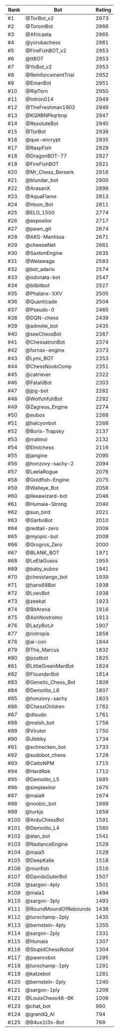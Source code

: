 Rank|Bot|Rating
---|---|---
#1|@TorBot_v2|2973
#2|@ToromBot|2966
#3|@Africaata|2965
#4|@yorubachess|2961
#5|@FireFishBOT_v2|2953
#6|@ttBOT|2953
#7|@YoBot_v2|2953
#8|@ReinforcementTrial|2952
#9|@EmanBot|2951
#10|@RipTorn|2950
#11|@Intron014|2949
#12|@TheFreshman1902|2949
#13|@KQRBNPkqrbnp|2947
#14|@ResoluteBot|2940
#15|@TorBot|2938
#16|@que-encrypt|2935
#17|@RaspFish|2929
#18|@DragonBOT-77|2927
#19|@FireFishBOT|2921
#20|@Mr_Chess_Berserk|2916
#21|@blundar_bot|2900
#22|@ArasanX|2898
#23|@AquaFlame|2813
#24|@Hoon_Bot|2811
#25|@ELO_1500|2774
#26|@expositor|2717
#27|@pawn_git|2674
#28|@AKS-Mantissa|2671
#29|@cheeseNet|2661
#30|@SaxtonEngine|2635
#31|@Weiawaga|2583
#32|@bot_adario|2574
#33|@odonata-bot|2547
#34|@bitbitbot|2527
#35|@Phalanx-XXV|2505
#36|@Quanticade|2504
#37|@Pseudo-0|2465
#38|@DQN-chess|2439
#39|@admete_bot|2435
#40|@seeChessBot|2387
#41|@ChessatronBot|2374
#42|@fornax-engine|2373
#43|@Lynx_BOT|2353
#44|@ChessNoobComp|2351
#45|@catriever|2322
#46|@FataliiBot|2303
#47|@jpg-bot|2282
#48|@WolfuhfuhBot|2282
#49|@Zagreus_Engine|2274
#50|@eubos|2268
#51|@halcyonbot|2268
#52|@Boris-Trapsky|2137
#53|@matmoi|2132
#54|@Elmichess|2116
#55|@jangine|2095
#56|@honzovy-sachy-2|2094
#57|@LeelaRogue|2076
#58|@Goldfish-Engine|2075
#59|@Walleye_Bot|2058
#60|@likeawizard-bot|2046
#61|@Humaia-Strong|2040
#62|@sun_bird|2021
#63|@GarboBot|2010
#64|@redtail-zero|2009
#65|@myopic-bot|2008
#66|@Grogros_Zero|2000
#67|@BLANK_BOT|1971
#68|@LeElaGuess|1955
#69|@baby_eubos|1941
#70|@chesstango_bot|1939
#71|@hans68Bot|1938
#72|@LoevBot|1938
#73|@zeekat|1923
#74|@BitArena|1916
#75|@AshNostromo|1913
#76|@LazyBotJr|1907
#77|@notropis|1858
#78|@ai-con|1844
#79|@The_Marcus|1832
#80|@postbot|1825
#81|@LittleGreenManBot|1824
#82|@FlounderBot|1814
#83|@Genetic_Chess_Bot|1809
#84|@Demolito_L6|1807
#85|@honzovy-sachy|1803
#86|@ChessChildren|1762
#87|@dtsudo|1761
#88|@melsh_bot|1758
#89|@Virutor|1750
#90|@Jibbby|1734
#91|@schnecken_bot|1733
#92|@sudobot_chess|1728
#93|@CattoNPM|1715
#94|@HardRok|1712
#95|@Demolito_L5|1685
#96|@simplexitor|1675
#97|@maia9|1674
#98|@noobic_bot|1669
#99|@turkjs|1659
#100|@ArduChessBot|1591
#101|@Demolito_L4|1560
#102|@alan_bot|1541
#103|@RadianceEngine|1529
#104|@maia5|1528
#105|@DeepKalle|1518
#106|@munfish|1516
#107|@DavidsGuterBot|1507
#108|@sargon-4ply|1501
#109|@maia1|1494
#110|@sargon-3ply|1493
#111|@RoundMoundOfRebounds|1438
#112|@turochamp-2ply|1435
#113|@bernstein-4ply|1355
#114|@sargon-2ply|1331
#115|@Humaia|1307
#116|@StupidChessRobot|1304
#117|@pawnrobot|1295
#118|@turochamp-1ply|1291
#119|@katzebot|1281
#120|@bernstein-2ply|1240
#121|@sargon-1ply|1208
#122|@LouisChess48-6K|1006
#123|@chat_bot|990
#124|@grandQ_AI|794
#125|@B4ux1t3s-Bot|768

